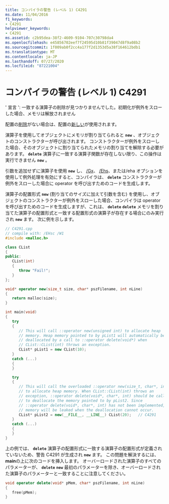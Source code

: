 ```yaml
---
title: コンパイラの警告 (レベル 1) C4291
ms.date: 11/04/2016
f1_keywords:
- C4291
helpviewer_keywords:
- C4291
ms.assetid: c2b95dea-38f2-4609-9104-707c30798da4
ms.openlocfilehash: e45856702eef7f24595d10b81f39047d8f9a08b2
ms.sourcegitcommit: 1f009ab0f2cc4a177f2d1353d5a38f164612bdb1
ms.translationtype: MT
ms.contentlocale: ja-JP
ms.lasthandoff: 07/27/2020
ms.locfileid: "87221004"
---
```

# <a name="compiler-warning-level-1-c4291"></a>コンパイラの警告 (レベル 1) C4291

' 宣言 ': 一致する演算子の削除が見つかりませんでした。初期化が例外をスローした場合、メモリは解放されません

配置の[削除](../../cpp/delete-operator-cpp.md)がない場合は、配置の[新しい](../../cpp/new-operator-cpp.md)が使用されます。

演算子を使用してオブジェクトにメモリが割り当てられると **`new`** 、オブジェクトのコンストラクターが呼び出されます。 コンストラクターが例外をスローした場合、そのオブジェクトに割り当てられたメモリの割り当てを解除する必要があります。 **`delete`** 演算子に一致する演算子関数が存在しない限り、この操作は実行できません **`new`** 。

引数を追加せずに演算子を使用 **`new`** し、 [/Gx](../../build/reference/gx-enable-exception-handling.md)、 [/Ehs](../../build/reference/eh-exception-handling-model.md)、または/eha オプションを使用して例外処理を有効にすると、コンパイラは、 **`delete`** コンストラクターが例外をスローした場合に operator を呼び出すためのコードを生成します。

演算子の配置形式 **`new`** (割り当てのサイズに加えて引数を含む) を使用し、オブジェクトのコンストラクターが例外をスローした場合、コンパイラは operator を呼び出すためのコードを生成しますが、これは、 **`delete`** **`delete`** メモリを割り当てた演算子の配置形式と一致する配置形式の演算子が存在する場合にのみ実行され **`new`** ます。 次に例を示します。

```cpp
// C4291.cpp
// compile with: /EHsc /W1
#include <malloc.h>

class CList
{
public:
   CList(int)
   {
      throw "Fail!";
   }
};

void* operator new(size_t size, char* pszFilename, int nLine)
{
   return malloc(size);
}

int main(void)
{
   try
   {
      // This will call ::operator new(unsigned int) to allocate heap
      // memory. Heap memory pointed to by pList1 will automatically be
      // deallocated by a call to ::operator delete(void*) when
      // CList::CList(int) throws an exception.
      CList* pList1 = new CList(10);
   }
   catch (...)
   {
   }

   try
   {
      // This will call the overloaded ::operator new(size_t, char*, int)
      // to allocate heap memory. When CList::CList(int) throws an
      // exception, ::operator delete(void*, char*, int) should be called
      // to deallocate the memory pointed to by pList2. Since
      // ::operator delete(void*, char*, int) has not been implemented,
      // memory will be leaked when the deallocation cannot occur.
      CList* pList2 = new(__FILE__, __LINE__) CList(20);   // C4291
   }
   catch (...)
   {
   }
}
```

上の例では、 **`delete`** 演算子の配置形式に一致する演算子の配置形式が定義されていないため、警告 C4291 が生成され **`new`** ます。 この問題を解決するには、 **main**の上に次のコードを挿入します。 オーバーロードされた演算子のすべてのパラメーターが、 **`delete`** **`new`** 最初のパラメーターを除き、オーバーロードされた演算子のパラメーターと一致することに注意してください。

```cpp
void operator delete(void* pMem, char* pszFilename, int nLine)
{
   free(pMem);
}
```
